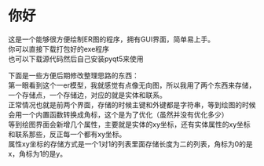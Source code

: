 # 你好
这是一个能够很方便绘制ER图的程序，拥有GUI界面，简单易上手。<br>
你可以直接下载打包好的exe程序<br>
也可以下载源代码然后自己安装pyqt5来使用<br>


下面是一些方便后期修改整理思路的东西：<br>
第一眼看到这个一er模型，我就感觉有点像无向图，所以我用了两个东西来存储，一个存储点，一个存储边，对应的就是实体和联系。<br>
正常情况也就是前两个界面，存储的时候主键和外键都是字符串，等到绘图的时候会用一个内置函数转换成角标，这个是为了优化（虽然并没有优化多少）<br>
等到绘图界面会新增几个属性，主要就是实体的xy坐标，还有实体属性的xy坐标和联系那些，反正每一个都有xy坐标。<br>
属性xy坐标的存储方式是一个1对1的列表里面存储长度为二的列表，角标为0的是x，角标为1的是y。<br>
